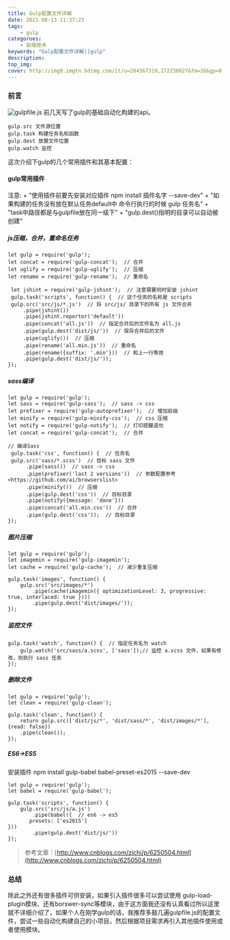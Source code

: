 ```yaml
---
title: Gulp配置文件详解
date: 2021-08-13 11:37:23
tags:
    - gulp
categoroes:
    - 前端技术
keywords: "Gulp配置文件详解||gulp"
description: 
top_img:
cover: http://img0.imgtn.bdimg.com/it/u=204367319,272230027&fm=26&gp=0.jpg
---
```


### 前言
![gulpfile.js](http://img0.imgtn.bdimg.com/it/u=204367319,272230027&fm=26&gp=0.jpg)
前几天写了gulp的基础自动化构建的api。

	gulp.src 文件源位置
	gulp.task 构建任务名和函数
	gulp.dest 放置文件位置
	gulp.watch 监控

这次介绍下gulp的几个常用插件和其基本配置：

#### gulp常用插件

注意: + "使用插件前要先安装对应插件 npm install 插件名字 --save-dev"
	  + "如果构建的任务没有放在默认任务default中 命令行执行的时候 gulp 任务名"
      + "task中路径都是与gulpfile放在同一级下"
      + "gulp.dest()指明的目录可以自动被创建"

##### **js压缩，合并，重命名任务**

	let gulp = require('gulp');
	let concat = require('gulp-concat');  // 合并
	let uglify = require('gulp-uglify');  // 压缩
	let rename = require('gulp-rename');  // 重命名

	 let jshint = require('gulp-jshint');  // 注意需要同时安装 jshint
	 gulp.task('scripts', function() {  // 这个任务的名称是 scripts
     gulp.src('src/js/*.js')  // 将 src/js/ 目录下的所有 js 文件合并
    	 .pipe(jshint())
    	 .pipe(jshint.reporter('default'))
    	 .pipe(concat('all.js'))  // 指定合并后的文件名为 all.js
    	 .pipe(gulp.dest('dist/js/'))  // 保存合并后的文件
    	 .pipe(uglify())  // 压缩
    	 .pipe(rename('all.min.js'))  // 重命名
    	 .pipe(rename({suffix: '.min'}))  // 和上一行等效
    	 .pipe(gulp.dest('dist/js/'));
	});

##### **sass编译**

	let gulp = require('gulp');
	let sass = require('gulp-sass');  // sass -> css
	let prefixer = require('gulp-autoprefixer');  // 增加前缀
	let minify = require('gulp-minify-css');  // css 压缩
	let notify = require('gulp-notify');  // 打印提醒语句
	let concat = require('gulp-concat');  // 合并

	// 编译Sass
	 gulp.task('css', function() {  // 任务名
	 gulp.src('sass/*.scss')  // 目标 sass 文件
    	  .pipe(sass())  // sass -> css
    	  .pipe(prefixer('last 2 versions'))  // 参数配置参考 <https://github.com/ai/browserslist>
     	  .pipe(minify())  // 压缩
    	  .pipe(gulp.dest('css'))  // 目标目录
    	  .pipe(notify({message: 'done'}))
    	  .pipe(concat('all.min.css'))  // 合并
    	  .pipe(gulp.dest('css'));  // 目标目录
	});

##### **图片压缩**

	let gulp = require('gulp');
	let imagemin = require('gulp-imagemin');
	let cache = require('gulp-cache');  // 减少重复压缩

	gulp.task('images', function() {
		gulp.src('src/images/*')
    		.pipe(cache(imagemin({ optimizationLevel: 3, progressive: true, interlaced: true })))
    		.pipe(gulp.dest('dist/images/'));
	});

##### **监控文件**

	gulp.task('watch', function() {  // 指定任务名为 watch
		gulp.watch('src/sass/a.scss', ['sass']);// 监控 a.scss 文件，如果有修改，则执行 sass 任务
	});

##### **删除文件**

	let gulp = require('gulp');
	let clean = require('gulp-clean');

	gulp.task('clean', function() {
		return gulp.src(['dist/js/*', 'dist/sass/*', 'dist/images/*'], {read: false})
    	.pipe(clean());
	});

##### **ES6->ES5**

安装插件 npm install gulp-babel babel-preset-es2015 --save-dev

	let gulp = require('gulp');
	let babel = require('gulp-babel');

	gulp.task('scripts', function() {
		gulp.src('src/js/a.js')
    	    .pipe(babel({  // es6 -> es5
           presets: ['es2015']
    }))
            .pipe(gulp.dest('dist/js/'))
	});

> 参考文章：[http://www.cnblogs.com/zichi/p/6250504.html](http://www.cnblogs.com/zichi/p/6250504.html)

### 总结

除此之外还有很多插件可供安装，如果引入插件很多可以尝试使用 gulp-load-plugin模块、还有borswer-sync等模块，由于这方面我还没有认真看过所以这里就不详细介绍了，如果个人在刚学gulp的话，我推荐多敲几遍gulpfile.js的配置文件，尝试一些自动化构建自己的小项目，然后根据项目需求再引入其他插件使用或者使用模块。
